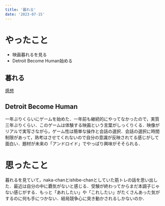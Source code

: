 ```yaml
---
title: '暮れる'
date: '2023-07-15'
---
```


# やったこと

- 映画暮れるを見る
- Detroit Become Human始める

## 暮れる


[感想](https://scrapbox.io/Dz99/%E6%9A%AE%E3%82%8C%E3%82%8B)


## Detroit Become Human


一年ぶりくらいにゲームを始めた．一年前も継続的にやってなかったので，実質三年ぶりくらい．このゲームは体験する映画という言葉がしっくりくる．映像がリアルで実写さながら，ゲーム性は簡単な操作と会話の選択．会話の選択に時間制限があって，熟考はさせてくれないので自分の意識が反映されてる感じがして面白い．題材が未来の「アンドロイド」でやっぱり興味がそそられる．


# 思ったこと


暮れるを見ていて，naka-chanとishibe-chanとしていた筋トレの話を思い出した．最近は自分の中に覇気がないと感じる．受験が終わってからまだ本調子じゃない感じがする．もっと「あれしたい」や「これしたい」がたくさんあった気がするのに何も手につかない．結局競争心に突き動かされるしかないのか．

